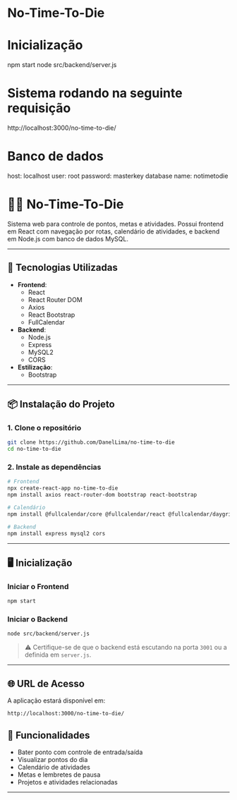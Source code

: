 # No-Time-To-Die
# Inicialização

npm start
node src/backend/server.js

# Sistema rodando na seguinte requisição

http://localhost:3000/no-time-to-die/

# Banco de dados

host: localhost
user: root
password: masterkey
database name: notimetodie

# 🕵️‍♂️ No-Time-To-Die

Sistema web para controle de pontos, metas e atividades. Possui frontend em React com navegação por rotas, calendário de atividades, e backend em Node.js com banco de dados MySQL.

---

## 🚀 Tecnologias Utilizadas

- **Frontend**:  
  - React  
  - React Router DOM  
  - Axios  
  - React Bootstrap  
  - FullCalendar  
- **Backend**:  
  - Node.js  
  - Express  
  - MySQL2  
  - CORS  
- **Estilização**:  
  - Bootstrap  

---

## 📦 Instalação do Projeto

### 1. Clone o repositório

```bash
git clone https://github.com/DanelLima/no-time-to-die
cd no-time-to-die
```

### 2. Instale as dependências

```bash
# Frontend
npx create-react-app no-time-to-die
npm install axios react-router-dom bootstrap react-bootstrap

# Calendário
npm install @fullcalendar/core @fullcalendar/react @fullcalendar/daygrid

# Backend
npm install express mysql2 cors
```

---

## 🖥️ Inicialização

### Iniciar o Frontend

```bash
npm start
```

### Iniciar o Backend

```bash
node src/backend/server.js
```

> ⚠️ Certifique-se de que o backend está escutando na porta `3001` ou a definida em `server.js`.

---

## 🌐 URL de Acesso

A aplicação estará disponível em:

```
http://localhost:3000/no-time-to-die/

```



## 🧠 Funcionalidades

- Bater ponto com controle de entrada/saída
- Visualizar pontos do dia
- Calendário de atividades
- Metas e lembretes de pausa
- Projetos e atividades relacionadas

---
